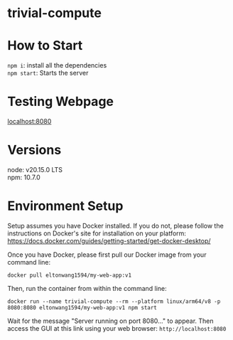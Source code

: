 # trivial-compute

# How to Start
`npm i`: install all the dependencies <br>
`npm start`: Starts the server

# Testing Webpage
[localhost:8080](localhost:8080)

# Versions 
node: v20.15.0 LTS <br>
npm: 10.7.0

# Environment Setup
Setup assumes you have Docker installed. If you do not, please follow the instructions on Docker's site for installation on your platform: https://docs.docker.com/guides/getting-started/get-docker-desktop/

Once you have Docker, please first pull our Docker image from your command line:

`docker pull eltonwang1594/my-web-app:v1`

Then, run the container from within the command line:

`docker run --name trivial-compute --rm --platform linux/arm64/v8 -p 8080:8080 eltonwang1594/my-web-app:v1 npm start`

Wait for the message "Server running on port 8080..." to appear.
Then access the GUI at this link using your web browser:
`http://localhost:8080`

